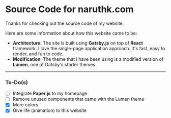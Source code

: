 # Source Code for naruthk.com

Thanks for checking out the source code of my website.

Here are some information about how this website came to be:

- **Architecture:** The site is built using **Gatsby.js** on top of **React** framework. I love the single-page application approach. It's fast, easy to render, and fun to code.
- **Modification**: The theme that I have been using is a modified version of **Lumen**, one of Gatsby's starter themes.

---

### To-Do(s)

- [ ] Integrate **Paper.js** to my homepage
- [ ] Remove unused components that came with the Lumen theme
- [X] More colors
- [X] Give life (animation) to this website